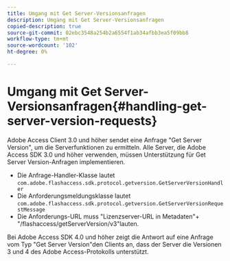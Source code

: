 ```yaml
---
title: Umgang mit Get Server-Versionsanfragen
description: Umgang mit Get Server-Versionsanfragen
copied-description: true
source-git-commit: 02ebc3548a254b2a6554f1ab34afbb3ea5f09bb8
workflow-type: tm+mt
source-wordcount: '102'
ht-degree: 0%

---
```


# Umgang mit Get Server-Versionsanfragen{#handling-get-server-version-requests}

Adobe Access Client 3.0 und höher sendet eine Anfrage &quot;Get Server Version&quot;, um die Serverfunktionen zu ermitteln. Alle Server, die Adobe Access SDK 3.0 und höher verwenden, müssen Unterstützung für Get Server Version-Anfragen implementieren.

* Die Anfrage-Handler-Klasse lautet `com.adobe.flashaccess.sdk.protocol.getversion.GetServerVersionHandler`
* Die Anforderungsmeldungsklasse lautet `com.adobe.flashaccess.sdk.protocol.getversion.GetServerVersionRequestMessage`
* Die Anforderungs-URL muss &quot;Lizenzserver-URL in Metadaten&quot;+ &quot;/flashaccess/getServerVersion/v3&quot;lauten.

Bei Adobe Access SDK 4.0 und höher zeigt die Antwort auf eine Anfrage vom Typ &quot;Get Server Version&quot;den Clients an, dass der Server die Versionen 3 und 4 des Adobe Access-Protokolls unterstützt.
